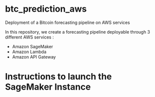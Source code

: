 # btc_prediction_aws
Deployment of a Bitcoin forecasting pipeline on AWS services

In this repository, we create a forecasting pipeline deployable through 3 different AWS services :
- Amazon SageMaker
- Amazon Lambda
- Amazon API Gateway

# Instructions to launch the SageMaker Instance
